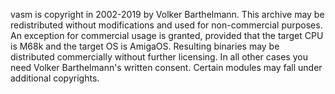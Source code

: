 vasm is copyright in 2002-2019 by Volker Barthelmann.
This archive may be redistributed without modifications and used for non-commercial purposes.
An exception for commercial usage is granted, provided that the target CPU is M68k and the target OS is AmigaOS. Resulting binaries may be distributed commercially without further licensing.
In all other cases you need Volker Barthelmann's written consent.
Certain modules may fall under additional copyrights.
